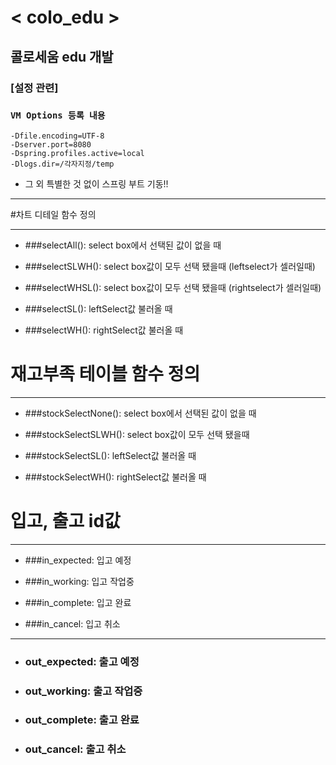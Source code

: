 # < colo_edu >
## 콜로세움 edu 개발

### [설정 관련] 
### `VM Options 등록 내용`  
 `-Dfile.encoding=UTF-8` <br>
 `-Dserver.port=8080` <br>
 `-Dspring.profiles.active=local` <br>
 `-Dlogs.dir=/각자지정/temp` <br>
  
- 그 외 특별한 것 없이 스프링 부트 기동!!
-------------------------------------------------
#차트 디테일 함수 정의

-------------------------------------------------

- ###selectAll(): select box에서 선택된 값이 없을 때
 
- ###selectSLWH(): select box값이 모두 선택 됐을때 (leftselect가 셀러일때)

- ###selectWHSL(): select box값이 모두 선택 됐을때 (rightselect가 셀러일때) 
  
- ###selectSL(): leftSelect값 불러올 때

- ###selectWH(): rightSelect값 불러올 때

# 재고부족 테이블 함수 정의

-----------------------------------------------------

- ###stockSelectNone(): select box에서 선택된 값이 없을 때

- ###stockSelectSLWH(): select box값이 모두 선택 됐을때

- ###stockSelectSL(): leftSelect값 불러올 때

- ###stockSelectWH(): rightSelect값 불러올 때

# 입고, 출고 id값

-----------------------------------------

- ###in_expected: 입고 예정

- ###in_working: 입고 작업중

- ###in_complete: 입고 완료

- ###in_cancel: 입고 취소

--------------------------------------

- ### out_expected: 출고 예정

- ### out_working: 출고 작업중

- ### out_complete: 출고 완료

- ### out_cancel: 출고 취소